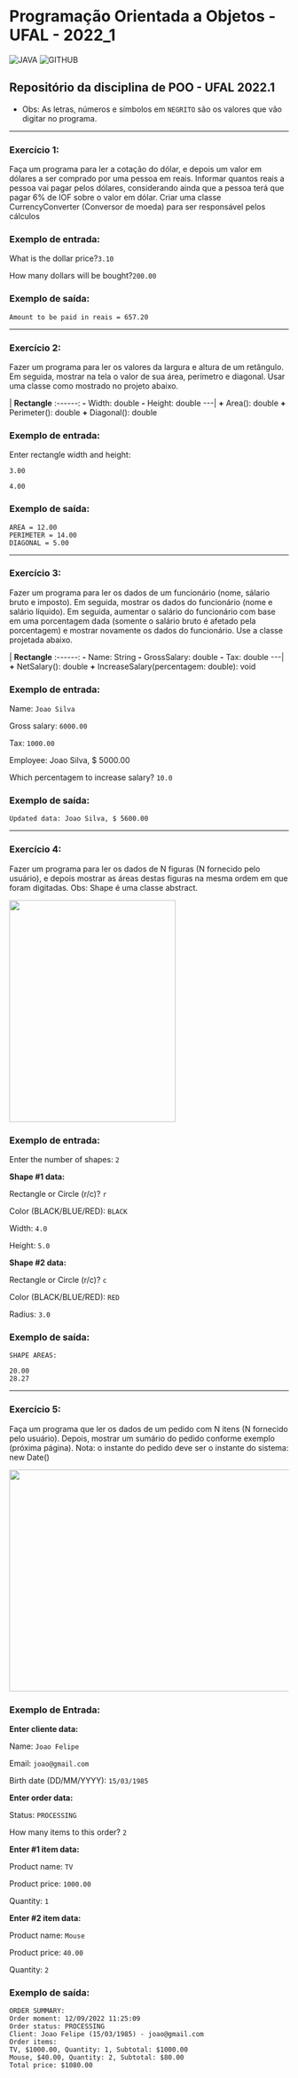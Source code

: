 # Programação Orientada a Objetos - UFAL - 2022_1

![JAVA](https://custom-icon-badges.herokuapp.com/badge/Java-C63842?style=for-the-badge&logo=icons8-javaf&logoColor=black)
![GITHUB](https://img.shields.io/badge/Programação_Orientada_a_Objetos-black?style=for-the-badge&logo=GitHub&logoColor=white)

## Repositório da disciplina de POO - UFAL 2022.1


- Obs: As letras, números e símbolos em ```NEGRITO``` são os valores que vão digitar no programa.

---
### **Exercício 1:** 
Faça um programa para ler a cotação do dólar, e depois um valor em dólares a ser comprado por uma pessoa em reais. Informar quantos reais a pessoa vai pagar pelos dólares, considerando ainda que a pessoa terá que pagar 6% de IOF sobre o valor em dólar. Criar uma classe CurrencyConverter (Conversor de moeda) para ser responsável pelos cálculos

### Exemplo de entrada:
What is the dollar price?```3.10```

How many dollars will be bought?```200.00``` 
### Exemplo de saída:
```
Amount to be paid in reais = 657.20
```

---
### **Exercício 2:** 
Fazer um programa para ler os valores da largura e altura de um retângulo. Em seguida, mostrar na tela o valor de sua área, perímetro e diagonal. Usar uma classe como mostrado no projeto abaixo.

| **Rectangle**
:------:
 __-__ Width: double
 __-__ Height: double
 ---|
__+__ Area(): double
__+__ Perimeter(): double
__+__ Diagonal(): double


### Exemplo de entrada:

Enter rectangle width and height:

```3.00``` 

```4.00``` 
### Exemplo de saída:
```
AREA = 12.00 
PERIMETER = 14.00 
DIAGONAL = 5.00
```

---
### **Exercício 3:** 
Fazer um programa para ler os dados de um funcionário (nome, sálario bruto e imposto). Em seguida, mostrar os dados do funcionário (nome e salário líquido). Em seguida, aumentar o salário do funcionário com base em uma porcentagem dada (somente o salário bruto é afetado pela porcentagem) e mostrar novamente os dados do funcionário. Use a classe projetada abaixo.

| **Rectangle**
:------:
__-__ Name: String
__-__ GrossSalary: double
__-__ Tax: double
---|
__+__ NetSalary(): double
__+__ IncreaseSalary(percentagem: double): void

### Exemplo de entrada:

Name: ```Joao Silva```

Gross salary: ```6000.00```

Tax: ```1000.00```

Employee: Joao Silva, $ 5000.00

Which percentagem to increase salary? ```10.0```

### Exemplo de saída:
```
Updated data: Joao Silva, $ 5600.00
```

---

### **Exercício 4:** 
Fazer um programa para ler os dados de N figuras (N fornecido pelo usuário), e depois mostrar as áreas destas figuras na mesma ordem em que foram digitadas.
Obs: Shape é uma classe abstract.
<div>
    <img height="400" width="300" src="exercicio4.png">
</div>

### Exemplo de entrada:
Enter the number of shapes: ```2```

**Shape #1 data:** 

Rectangle or Circle (r/c)? ```r``` 

Color (BLACK/BLUE/RED): ```BLACK```

Width: ```4.0``` 

Height: ```5.0``` 

**Shape #2 data:** 

Rectangle or Circle (r/c)? ```c``` 

Color (BLACK/BLUE/RED): ```RED``` 

Radius: ```3.0``` 
### Exemplo de saída:
```
SHAPE AREAS: 

20.00
28.27
```

---
### **Exercício 5:** 
Faça um programa que ler os dados de um pedido com N itens (N fornecido pelo usuário). Depois, mostrar um sumário do pedido conforme exemplo (próxima página). Nota: o instante do pedido deve ser o instante do sistema: new Date()
<div>
    <img height="400" width="800" src="exercicio5.png">
</div>

### Exemplo de Entrada:
**Enter cliente data:** 

Name: ```Joao Felipe``` 

Email: ```joao@gmail.com``` 

Birth date (DD/MM/YYYY): ```15/03/1985```

**Enter order data:** 

Status: ```PROCESSING```

How many items to this order? ```2```

**Enter #1 item data:**

Product name: ```TV```

Product price: ```1000.00```

Quantity: ```1``` 

**Enter #2 item data:**

Product name: ```Mouse``` 

Product price: ```40.00``` 

Quantity: ```2``` 


### Exemplo de saída:
```
ORDER SUMMARY:
Order moment: 12/09/2022 11:25:09 
Order status: PROCESSING 
Client: Joao Felipe (15/03/1985) - joao@gmail.com 
Order items: 
TV, $1000.00, Quantity: 1, Subtotal: $1000.00 
Mouse, $40.00, Quantity: 2, Subtotal: $80.00 
Total price: $1080.00
```
